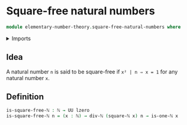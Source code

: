 # Square-free natural numbers

```agda
module elementary-number-theory.square-free-natural-numbers where
```

<details><summary>Imports</summary>

```agda
open import elementary-number-theory.divisibility-natural-numbers
open import elementary-number-theory.multiplication-natural-numbers
open import elementary-number-theory.natural-numbers
open import foundation.universe-levels
```

</details>

## Idea

A natural number `n` is said to be square-free if `x² | n ⇒ x = 1` for any natural number `x`.

## Definition

```agda
is-square-free-ℕ : ℕ → UU lzero
is-square-free-ℕ n = (x : ℕ) → div-ℕ (square-ℕ x) n → is-one-ℕ x
```
